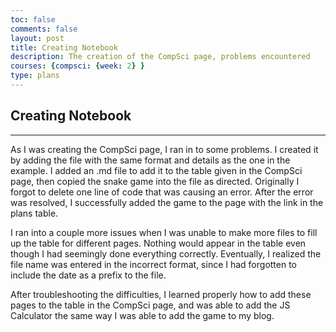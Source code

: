```yaml
---
toc: false
comments: false
layout: post
title: Creating Notebook
description: The creation of the CompSci page, problems encountered
courses: {compsci: {week: 2} }
type: plans
---
```



## Creating Notebook

---
As I was creating the CompSci page, I ran in to some problems. I created it by adding the file with the same format and details as the one in the example. I added an .md file to add it to the table given in the CompSci page, then copied the snake game into the file as directed. Originally I forgot to delete one line of code that was causing an error. After the error was resolved, I successfully added the game to the page with the link in the plans table.

I ran into a couple more issues when I was unable to make more files to fill up the table for different pages. Nothing would appear in the table even though I had seemingly done everything correctly. Eventually, I realized the file name was entered in the incorrect format, since I had forgotten to include the date as a prefix to the file.

After troubleshooting the difficulties, I learned properly how to add these pages to the table in the CompSci page, and was able to add the JS Calculator the same way I was able to add the game to my blog.